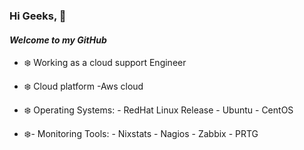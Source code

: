 ### Hi Geeks, 👋
#### _Welcome to my GitHub_
- ❄️ Working as a cloud support Engineer

- ❄️ Cloud platform
        -Aws cloud

- ❄️ Operating Systems:
        - RedHat Linux Release
        - Ubuntu
        - CentOS

- ❄️- Monitoring Tools:
        - Nixstats
        - Nagios
        - Zabbix
        - PRTG
        
        

